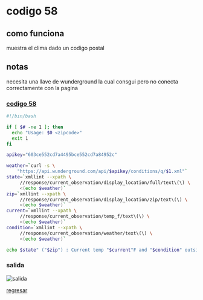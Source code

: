 # codigo 58
## como funciona
muestra el clima dado un codigo postal

## notas
necesita una llave de wunderground la cual consgui pero no conecta correctamente con la pagina

### [codigo 58](Recipes/58weather.sh)

```bash
#!/bin/bash

if [ $# -ne 1 ]; then
  echo "Usage: $0 <zipcode>"
  exit 1
fi

apikey="603ce552cd7a4495bce552cd7a84952c"

weather=`curl -s \
    "https://api.wunderground.com/api/$apikey/conditions/q/$1.xml"`
state=`xmllint --xpath \
     //response/current_observation/display_location/full/text\(\) \
     <(echo $weather)`
zip=`xmllint --xpath \
     //response/current_observation/display_location/zip/text\(\) \
     <(echo $weather)`
current=`xmllint --xpath \
     //response/current_observation/temp_f/text\(\) \
     <(echo $weather)`
condition=`xmllint --xpath \
     //response/current_observation/weather/text\(\) \
     <(echo $weather)`

echo $state" ("$zip") : Current temp "$current"F and "$condition" outside." 
```
### salida 
![salida](Salidas/58.png)

[regresar](README.md)